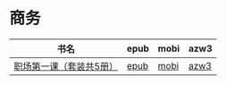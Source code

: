 # 商务

| 书名 | epub | mobi | azw3 |
| --- | --- | --- | --- |
| [职场第一课（套装共5册）](http://ct.dalanmei.com/f/31084289-571921252-2f2c91) | [epub](http://ct.dalanmei.com/f/31084289-571921252-2f2c91) | [mobi](http://ct.dalanmei.com/f/31084289-571559257-22f91b) | [azw3](http://ct.dalanmei.com/f/31084289-572211626-60df92) |
